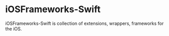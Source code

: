 iOSFrameworks-Swift
=============

iOSFrameworks-Swift is collection of extensions, wrappers, frameworks for the iOS.
